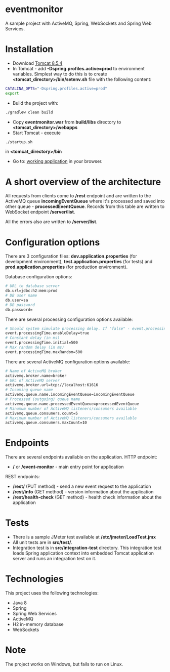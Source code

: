 # eventmonitor
A sample project with ActiveMQ, Spring, WebSockets and Spring Web Services.

# Installation
- Download [Tomcat 8.5.4](http://tomcat.apache.org/)
- In Tomcat - add **-Dspring.profiles.active=prod** to environment variables.
Simplest way to do this is to create **<tomcat_directory>/bin/setenv.sh** file with the following content:
```bash
CATALINA_OPTS="-Dspring.profiles.active=prod"
export
```
- Build the project with:
```bash
./gradlew clean build
```
- Copy **eventmonitor.war** from **build/libs** directory to **<tomcat_directory>/webapps**
- Start Tomcat - execute
```bash
./startup.sh
```
in **<tomcat_directory>/bin**
- Go to: [working application](http://localhost:8080/eventmonitor/event-monitor) in your browser.

# A short overview of the architecture
All requests from clients come to **/rest** endpoint and are written to the ActiveMQ queue **incomingEventQueue** where it's processed and saved into other queue - **processedEventQueue**. Records from this table are written to WebSocket endpoint **/server/list**.
 
All the errors also are written to **/server/list**.

# Configuration options
There are 3 configuration files: **dev.application.properties** (for development environment), **test.application.properties** (for tests) and **prod.application.properties** (for production environment).
 
Database configuration options:
```bash
# URL to database server
db.url=jdbc:h2:mem:prod
# DB user name
db.user=sa
# DB password
db.password=
```
 
There are several processing configuration options available:
```bash
# Should system simulate processing delay. If "false" - event.processingTime.initial and event.processingTime.maxRandom will be ignored
event.processingTime.enableDelay=true
# Constant delay (in ms)
event.processingTime.initial=500
# Max random delay (in ms)
event.processingTime.maxRandom=500
```

There are several ActiveMQ configuration options available:
```bash
# Name of ActiveMQ broker
activemq.broker.name=broker
# URL of ActiveMQ server
activemq.broker.url=tcp://localhost:61616
# Incoming queue name
activemq.queue.name.incomingEventQueue=incomingEventQueue
# Processed (outgoing) queue name
activemq.queue.name.processedEventQueue=processedEventQueue
# Minumum number of ActiveMQ listeners/consumers available
activemq.queue.consumers.count=5
# Maximum number of ActiveMQ listeners/consumers available
activemq.queue.consumers.maxCount=10
```

# Endpoints
There are several endpoints available on the application.
HTTP endpoint:
- **/** or **/event-monitor** - main entry point for application

REST endpoints:
- **/rest/** (PUT method) - send a new event request to the application
- **/rest/info** (GET method) - version information about the application
- **/rest/health-check** (GET method) - health check information about the application

# Tests
- There is a sample JMeter test available at **/etc/jmeter/LoadTest.jmx**
- All unit tests are in **src/test/**.
- Integration test is in **src/integration-test** directory. 
This integration test loads Spring application context into embedded Tomcat application server and runs an integration test on it.
 
# Technologies
This project uses the following technologies:
- Java 8
- Spring
- Spring Web Services
- ActiveMQ
- H2 in-memory database
- WebSockets

# Note
The project works on Windows, but fails to run on Linux.